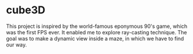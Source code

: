 # cube3D

This project is inspired by the world-famous eponymous 90's game, which was the first FPS ever. It enabled me to explore ray-casting technique. The goal was to make a dynamic view inside a maze, in which we have to find our way.
